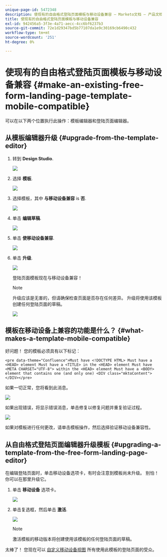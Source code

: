 ```yaml
---
unique-page-id: 5472348
description: 使现有的自由格式登陆页面模板与移动设备兼容 — Marketo文档 — 产品文档
title: 使现有的自由格式登陆页面模板与移动设备兼容
exl-id: 942456a5-3f3e-4a71-aecc-4cc6bf6237b3
source-git-commit: 72e1d29347bd5b77107da1e9c30169cb6490c432
workflow-type: tm+mt
source-wordcount: '251'
ht-degree: 0%

---
```


# 使现有的自由格式登陆页面模板与移动设备兼容 {#make-an-existing-free-form-landing-page-template-mobile-compatible}

可以在以下两个位置执行此操作：模板编辑器和登陆页面编辑器。

## 从模板编辑器升级 {#upgrade-from-the-template-editor}

1. 转到 **Design Studio**.

   ![](assets/designstudio-1.png)

1. 选择 **模板**.

   ![](assets/image2015-1-22-20-3a20-3a2.png)

1. 选择模板，其中 **与移动设备兼容** is **否**.

   ![](assets/image2015-1-22-20-3a22-3a24.png)

1. 单击 **编辑草稿**.

   ![](assets/image2015-1-22-20-3a25-3a36.png)

1. 单击 **使移动设备兼容**.

   ![](assets/image2015-1-22-20-3a30-3a33.png)

1. 单击 **升级**.

   ![](assets/image2015-1-22-20-3a32-3a45.png)

   登陆页面模板现在与移动设备兼容！

   >[!NOTE]
   >
   >升级应该是无害的，但请确保检查页面是否存在任何差异。 升级将使用该模板创建任何登陆页面的草稿。

   ![](assets/image2015-1-22-20-3a36-3a43.png)

## 模板在移动设备上兼容的功能是什么？ {#what-makes-a-template-mobile-compatible}

好问题！ 您的模板必须具有以下标记：

`<pre data-theme="Confluence">Must have <!DOCTYPE HTML> Must have a <HEAD> element Must have a <TITLE> in the <HEAD> element Must have <META CHARSET="UTF-8"> within the <HEAD> element Must have a <BODY> element that contains one (and only one) <DIV class="mktoContent"></DIV></pre>`

如果一切正常，您将看到此消息。

![](assets/image2015-1-22-20-3a41-3a31.png)

如果出现错误，将显示错误消息，单击修复以修复问题并重复验证过程。

![](assets/image2015-1-22-20-3a43-3a20.png)

如果对模板进行任何更改，请单击模板操作，然后选择验证移动设备兼容性。

## 从自由格式登陆页面编辑器升级模板 {#upgrading-a-template-from-the-free-form-landing-page-editor}

在编辑登陆页面时，单击移动设备选项卡，有时会注意到模板尚未升级。 别怕！ 你可以在那里升级它。

1. 单击 **移动设备** 选项卡。

   ![](assets/image2015-1-22-20-3a48-3a19.png)

1. 单击复选框，然后单击 **激活**.

   ![](assets/image2015-1-22-20-3a49-3a34.png)

   >[!NOTE]
   >
   >激活模板的移动版本将创建使用该模板的任何登陆页面的草稿。

太棒了！ 您现在可以 [自定义移动设备视图](/help/marketo/product-docs/demand-generation/landing-pages/free-form-landing-pages/customize-mobile-view-for-your-free-form-landing-page.md) 所有使用此模板的登陆页面的受众。
